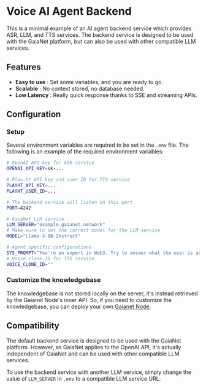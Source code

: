 <!--
title: 'Voice AI Agent Backend'
description: 'This is a minimal example of an AI agent backend service with voice inputs and outputs.'
layout: Doc
framework: v3
language: nodeJS
priority: 1
authorLink: 'https://github.com/muadao'
authorName: 'MUA DAO'
authorAvatar: 'https://avatars.githubusercontent.com/u/97941133?s=200&v=4'
-->

# Voice AI Agent Backend

This is a minimal example of an AI agent backend service which provides ASR, LLM, and TTS services. The backend service
is designed to be used with the GaiaNet platform, but can also be used with other compatible LLM services.

## Features

* __Easy to use__ :  Set some variables, and you are ready to go.
* __Scalable__ : No context stored, no database needed. 
* __Low Latency__ : Really quick response thanks to SSE and streaming APIs. 

## Configuration 
### Setup
Several environment variables are required to be set in the `.env` file. The following is an example of the required
environment variables:

```bash
# OpenAI API key for ASR service
OPENAI_API_KEY=sk-...

# Play.ht API key and user ID for TTS service
PLAYHT_API_KEY=...
PLAYHT_USER_ID=...

# The backend service will listen on this port
PORT=4242

# GaiaNet LLM service
LLM_SERVER="example.gaianet.network"
# Make sure to set the correct model for the LLM service
MODEL="Llama-3-8B-Instruct"

# Agent specific configurations
SYS_PROMPT="You're an expert in Web3. Try to answer what the user is asking in a simple way."
# Voice clone ID for TTS service
VOICE_CLONE_ID=""
```

### Customize the knowledgebase
The knowledgebase is not stored locally on the server, it's instead retrieved by the Gaianet Node's inner API.
So, if you need to customize the knowledgebase, you can deploy your own [Gaianet Node]("https://github.com/GaiaNet-AI/gaianet-node").  
## Compatibility

The default backend service is designed to be used with the GaiaNet platform.
However, as GaiaNet applies to the OpenAI API, it's actually independent of GaiaNet and can be used with other
compatible LLM services.

To use the backend service with another LLM service, simply change the value of ```LLM_SERVER```
in ```.env``` to a compatible LLM service URL.